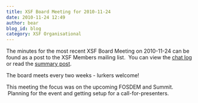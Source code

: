 ```yaml
---
title: XSF Board Meeting for 2010-11-24
date: 2010-11-24 12:49
author: bear
blog_id: blog
category: XSF Organisational
---
```


The minutes for the most recent XSF Board Meeting on 2010-11-24 can be found as a post to the XSF Members mailing list.  You can view the [chat log](http://xmpp.org:5290/muc_log/muc.xmpp.org/xsf/101124/) or read the [summary post](http://mail.jabber.org/pipermail/members/2010-November/006085.html).

The board meets every two weeks - lurkers welcome!

This meeting the focus was on the upcoming FOSDEM and Summit.  Planning for the event and getting setup for a call-for-presenters.
